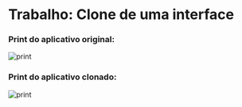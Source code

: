 # Trabalho: Clone de uma interface

### Print do aplicativo original:

![print](/assets/print-original.png)

### Print do aplicativo clonado:

![print](/assets/print-clone.png)